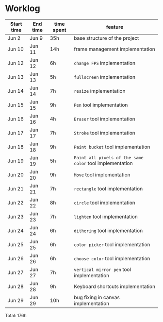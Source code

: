 # Worklog

| Start time  | End time | time spent | feature |
|-----------|-------------|-------------|-------------|
| Jun 2 | Jun 9 | 35h | base structure of the project |
| Jun 10 | Jun 11  | 14h | frame management implementation |
| Jun 12 | Jun 12 | 6h | `change FPS` implementation |
| Jun 13 | Jun 13 | 5h | `fullscreen` implementation |
| Jun 14 | Jun 14 | 7h | `resize` implementation |
| Jun 15 | Jun 15 | 9h | `Pen` tool implementation |
| Jun 16 | Jun 16 | 4h | `Eraser` tool implementation |
| Jun 17 | Jun 17 | 7h | `Stroke` tool implementation |
| Jun 18 | Jun 18 | 9h | `Paint bucket` tool implementation |
| Jun 19 | Jun 19 | 5h | `Paint all pixels of the same color` tool implementation |
| Jun 20 | Jun 20 | 9h | `Move` tool implementation |
| Jun 21 | Jun 21 | 7h | `rectangle` tool implementation |
| Jun 22 | Jun 22 | 8h | `circle` tool implementation |
| Jun 23 | Jun 23 | 7h | `lighten` tool implementation |
| Jun 24 | Jun 24 | 6h | `dithering` tool implementation |
| Jun 25 | Jun 25 | 6h | `color picker` tool implementation |
| Jun 26 | Jun 26 | 6h | `choose color` tool implementation |
| Jun 27 | Jun 27 | 7h | `vertical mirror pen` tool implementation |
| Jun 28 | Jun 28 | 9h | Keyboard shortcuts implementation |
| Jun 29 | Jun 29 | 10h | bug fixing in canvas implementation 

Total: 176h
